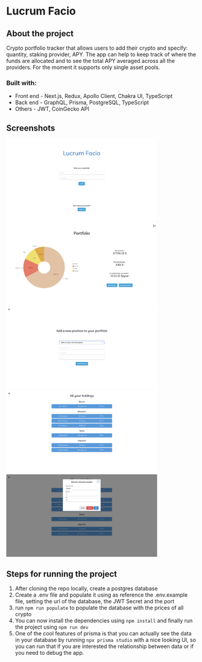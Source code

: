 # Lucrum Facio

## About the project

 Crypto portfolio tracker that allows users to add their crypto and specify: quantity, staking provider, APY. The app can help to keep track of where the funds are allocated and to see the total APY averaged across all the providers.
 For the moment it supports only single asset pools.

### Built with:

- Front end - Next.js, Redux, Apollo Client, Chakra UI, TypeScript
- Back end - GraphQL, Prisma, PostgreSQL, TypeScript
- Others - JWT, CoinGecko API

## Screenshots

<img src="screenshots/login.png?raw=true" width="400"> <img src="screenshots/holdings.png?raw=true" width="400"> <img src="screenshots/add-position.png?raw=true" width="400"> <img src="screenshots/portfolio-list.png?raw=true" width="400"> <img src="screenshots/edit-position.png?raw=true" width="400">

## Steps for running the project

1. After cloning the repo locally, create a postgres database 
2. Create a .env file and populate it using as reference the .env.example file, setting the url of the database, the JWT Secret and the port
3. run  ```npm run populate```  to populate the database with the prices of all crypto
4. You can now install the dependencies using ```npm install``` and finally run the project using ```npm run dev```
5. One of the cool features of prisma is that you can actually see the data in your database by running ```npx prisma studio``` with a nice looking UI, so you can run that if you are interested the relationship between data or if you need to debug the app. 
